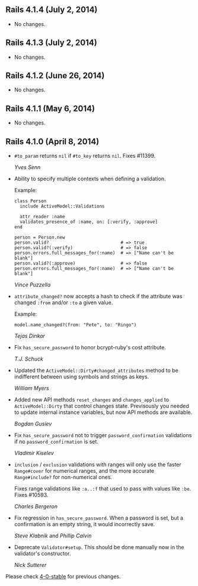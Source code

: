 ## Rails 4.1.4 (July 2, 2014) ##

*   No changes.


## Rails 4.1.3 (July 2, 2014) ##

*   No changes.


## Rails 4.1.2 (June 26, 2014) ##

*   No changes.


## Rails 4.1.1 (May 6, 2014) ##

*   No changes.


## Rails 4.1.0 (April 8, 2014) ##

*   `#to_param` returns `nil` if `#to_key` returns `nil`. Fixes #11399.

    *Yves Senn*

*   Ability to specify multiple contexts when defining a validation.

    Example:

        class Person
          include ActiveModel::Validations

          attr_reader :name
          validates_presence_of :name, on: [:verify, :approve]
        end

        person = Person.new
        person.valid?                           # => true
        person.valid?(:verify)                  # => false
        person.errors.full_messages_for(:name)  # => ["Name can't be blank"]
        person.valid?(:approve)                 # => false
        person.errors.full_messages_for(:name)  # => ["Name can't be blank"]

    *Vince Puzzella*

*   `attribute_changed?` now accepts a hash to check if the attribute was
    changed `:from` and/or `:to` a given value.

    Example:

        model.name_changed?(from: "Pete", to: "Ringo")

    *Tejas Dinkar*

*   Fix `has_secure_password` to honor bcrypt-ruby's cost attribute.

    *T.J. Schuck*

*   Updated the `ActiveModel::Dirty#changed_attributes` method to be indifferent between using
    symbols and strings as keys.

    *William Myers*

*   Added new API methods `reset_changes` and `changes_applied` to `ActiveModel::Dirty`
    that control changes state. Previsously you needed to update internal
    instance variables, but now API methods are available.

    *Bogdan Gusiev*

*   Fix `has_secure_password` not to trigger `password_confirmation` validations
    if no `password_confirmation` is set.

    *Vladimir Kiselev*

*   `inclusion` / `exclusion` validations with ranges will only use the faster
    `Range#cover` for numerical ranges, and the more accurate `Range#include?`
    for non-numerical ones.

    Fixes range validations like `:a..:f` that used to pass with values like `:be`.
    Fixes #10593.

    *Charles Bergeron*

*   Fix regression in `has_secure_password`. When a password is set, but a
    confirmation is an empty string, it would incorrectly save.

    *Steve Klabnik* and *Phillip Calvin*

*   Deprecate `Validator#setup`. This should be done manually now in the validator's constructor.

    *Nick Sutterer*

Please check [4-0-stable](https://github.com/rails/rails/blob/4-0-stable/activemodel/CHANGELOG.md) for previous changes.
